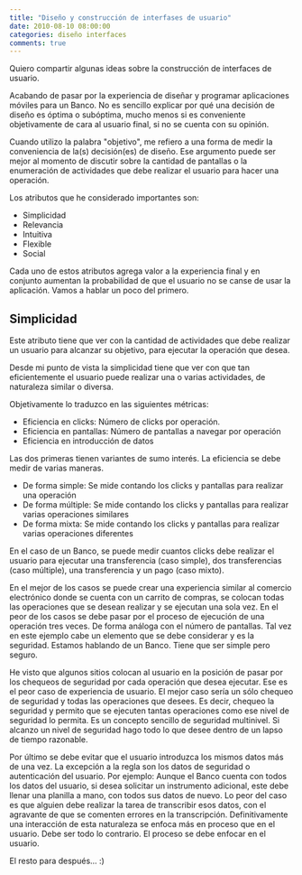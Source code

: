 ```yaml
---
title: "Diseño y construcción de interfases de usuario"
date: 2010-08-10 08:00:00
categories: diseño interfaces
comments: true
---
```


Quiero compartir algunas ideas sobre la construcción de interfaces de usuario.

Acabando de pasar por la experiencia de diseñar y programar aplicaciones móviles para un Banco. No es sencillo explicar por qué una decisión de diseño es óptima o subóptima, mucho menos si es conveniente objetivamente de cara al usuario final, si no se cuenta con su opinión.

Cuando utilizo la palabra "objetivo", me refiero a una forma de medir la conveniencia de la(s) decisión(es) de diseño. Ese argumento puede ser mejor al momento de discutir sobre la cantidad de pantallas o la enumeración de actividades que debe realizar el usuario para hacer una operación.

Los atributos que he considerado importantes son:

- Simplicidad
- Relevancia
- Intuitiva
- Flexible
- Social

Cada uno de estos atributos agrega valor a la experiencia final y en conjunto aumentan la probabilidad de que el usuario no se canse de usar la aplicación. Vamos a hablar un poco del primero.

## Simplicidad

Este atributo tiene que ver con la cantidad de actividades que debe realizar un usuario para alcanzar su objetivo, para ejecutar la operación que desea.

Desde mi punto de vista la simplicidad tiene que ver con que tan eficientemente el usuario puede realizar una o varias actividades, de naturaleza similar o diversa.

Objetivamente lo traduzco en las siguientes métricas:

- Eficiencia en clicks: Número de clicks por operación.
- Eficiencia en pantallas: Número de pantallas a navegar por operación
- Eficiencia en introducción de datos

Las dos primeras tienen variantes de sumo interés. La eficiencia se debe medir de varias maneras.

- De forma simple: Se mide contando los clicks y pantallas para realizar una operación
- De forma múltiple: Se mide contando los clicks y pantallas para realizar varias operaciones similares
- De forma mixta: Se mide contando los clicks y pantallas para realizar varias operaciones diferentes

En el caso de un Banco, se puede medir cuantos clicks debe realizar el usuario para ejecutar una transferencia (caso simple), dos transferencias (caso múltiple), una transferencia y un pago (caso mixto).

En el mejor de los casos se puede crear una experiencia similar al comercio electrónico donde se cuenta con un carrito de compras, se colocan todas las operaciones que se desean realizar y se ejecutan una sola vez. En el peor de los casos se debe pasar por el proceso de ejecución de una operación tres veces. De forma análoga con el número de pantallas. Tal vez en este ejemplo cabe un elemento que se debe considerar y es la seguridad. Estamos hablando de un Banco. Tiene que ser simple pero seguro.

He visto que algunos sitios colocan al usuario en la posición de pasar por los chequeos de seguridad por cada operación que desea ejecutar. Ese es el peor caso de experiencia de usuario. El mejor caso sería un sólo chequeo de seguridad y todas las operaciones que desees. Es decir, chequeo la seguridad y permito que se ejecuten tantas operaciones como ese nivel de seguridad lo permita. Es un concepto sencillo de seguridad multinivel. Si alcanzo un nivel de seguridad hago todo lo que desee dentro de un lapso de tiempo razonable.

Por último se debe evitar que el usuario introduzca los mismos datos más de una vez. La excepción a la regla son los datos de seguridad o autenticación del usuario. Por ejemplo: Aunque el Banco cuenta con todos los datos del usuario, si desea solicitar un instrumento adicional, este debe llenar una planilla a mano, con todos sus datos de nuevo. Lo peor del caso es que alguien debe realizar la tarea de transcribir esos datos, con el agravante de que se comenten errores en la transcripción. Definitivamente una interacción de esta naturaleza se enfoca más en proceso que en el usuario. Debe ser todo lo contrario. El proceso se debe enfocar en el usuario.

El resto para después... :)
